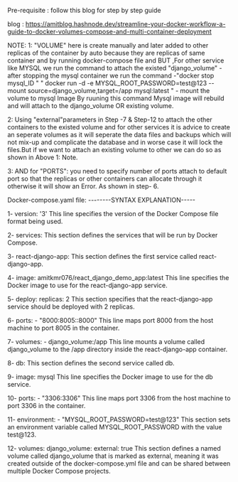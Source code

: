 Pre-requisite : follow this blog for step by step guide

blog : https://amitblog.hashnode.dev/streamline-your-docker-workflow-a-guide-to-docker-volumes-compose-and-multi-container-deployment




NOTE: 1:  "VOLUME" here is create manually and later added to other replicas of the container by auto because they are replicas of same container and by
          running docker-compose file and BUT ,For other service like MYSQL we run the command to attach the existed "django_volume" - after stopping the            mysql container we run the command -"docker stop mysql_ID "
         " docker run -d -e MYSQL_ROOT_PASSWORD=test@123 --mount source=django_volume,target=/app mysql:latest "    - mount the volume to mysql Image
           By ruuning this command Mysql image will rebuild and will attach to the django_volume OR existing volume.
     
   2: Using "external"parameters in Step -7 & Step-12 to attach the other containers to the existed volume and for other services it is advice to create      an seperate volumes as it will seperate the data files and backups which will not mix-up and complicate the database and in worse case it will lock     the files.But if we want to attach an existing volume to other we can do so as shown in Above 1: Note.

   3: AND for "PORTS": you need to specify number of ports attach to default port so that the replicas or other containers can allocate through it             otherwise it will show an Error. As shown in step- 6.


Docker-compose.yaml file: 	--------SYNTAX EXPLANATION-----

1-  version: '3'
This line specifies the version of the Docker Compose file format being used.

2-  services:
This section defines the services that will be run by Docker Compose.

3-  react-django-app:
This section defines the first service called react-django-app.


4-    image: amitkmr076/react_django_demo_app:latest
This line specifies the Docker image to use for the react-django-app service.


5-    deploy:
      replicas: 2
This section specifies that the react-django-app service should be deployed with 2 replicas.


6-    ports:
      - "8000:8005::8000"
This line maps port 8000 from the host machine to port 8005 in the container.

7-    volumes:
      - django_volume:/app
This line mounts a volume called django_volume to the /app directory inside the react-django-app container.

8-  db:
This section defines the second service called db.


9-    image: mysql
This line specifies the Docker image to use for the db service.

10-    ports:
      - "3306:3306"
This line maps port 3306 from the host machine to port 3306 in the container.

11-    environment:
      - "MYSQL_ROOT_PASSWORD=test@123"
This section sets an environment variable called MYSQL_ROOT_PASSWORD with the value test@123.

12-  volumes:
 django_volume:
  external: true
This section defines a named volume called django_volume that is marked as external, meaning it was created outside of the docker-compose.yml file and can be shared between multiple Docker Compose projects.

